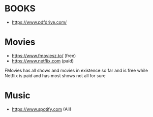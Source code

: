 # BOOKS
- https://www.pdfdrive.com/

# Movies
- https://www.fmoviesz.to/ (free)
- https://www.netflix.com (paid)

FMovies has all shows and movies in existence so far and is free while Netflix is paid and has most shows not all for sure
# Music
- https://www.spotify.com (All)